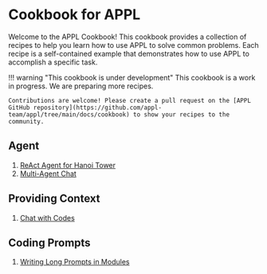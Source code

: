 # Cookbook for APPL

Welcome to the APPL Cookbook! This cookbook provides a collection of recipes to help you learn how to use APPL to solve common problems. Each recipe is a self-contained example that demonstrates how to use APPL to accomplish a specific task.

!!! warning "This cookbook is under development"
    This cookbook is a work in progress. We are preparing more recipes. 
    
    Contributions are welcome! Please create a pull request on the [APPL GitHub repository](https://github.com/appl-team/appl/tree/main/docs/cookbook) to show your recipes to the community.


## Agent
1. [ReAct Agent for Hanoi Tower](./react.md)
2. [Multi-Agent Chat](./multi_agent_chat.md)

## Providing Context
1. [Chat with Codes](./chat_with_codes.md)

## Coding Prompts
1. [Writing Long Prompts in Modules](./long_prompt.md)
